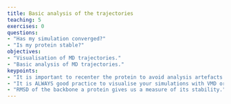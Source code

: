 ```yaml
---
title: Basic analysis of the trajectories
teaching: 5
exercises: 0
questions:
- "Has my simulation converged?"
- "Is my protein stable?"
objectives:
- "Visualisation of MD trajectories."
- "Basic analysis of MD trajectories."
keypoints:
- "It is important to recenter the protein to avoid analysis artefacts."
- "It is ALWAYS good practice to visualise your simulations with VMD or Pymol."
- "RMSD of the backbone a protein gives us a measure of its stability."
---
```




